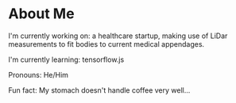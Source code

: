 <!--
**ohhenrylee/ohhenrylee** is a ✨ _special_ ✨ repository because its `README.md` (this file) appears on your GitHub profile.

Here are some ideas to get you started:

- 🔭 I’m currently working on ...
- 🌱 I’m currently learning ...
- 👯 I’m looking to collaborate on ...
- 🤔 I’m looking for help with ...
- 💬 Ask me about ...
- 📫 How to reach me: ...
- 😄 Pronouns: ...
- ⚡ Fun fact: ...
-->
# About Me
I'm currently working on: a healthcare startup, making use of LiDar measurements to fit bodies to current medical appendages.

I'm currently learning: tensorflow.js

Pronouns: He/Him

Fun fact: My stomach doesn't handle coffee very well...
